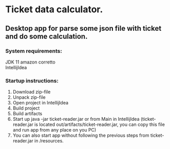 # Ticket data calculator.
## Desktop app for parse some json file with ticket and do some calculation.

### System requirements:
JDK 11 amazon corretto  
IntellijIdea

### Startup instructions:
1. Download zip-file
2. Unpack zip-file
3. Open project in IntellijIdea
4. Build project
5. Build artifacts
6. Start up java -jar ticket-reader.jar or from Main in IntellijIdea
   (ticket-reader.jar is located out/artifacts/ticket-reader.jar, you can copy this file and run app from any place on you PC)
7. You can also start app without following the previous steps from ticket-reader.jar in /resources.
